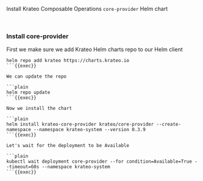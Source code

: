 
Install Krateo Composable Operations `core-provider` Helm chart

<br>

### Install core-provider
First we make sure we add Krateo Helm charts repo to our Helm client

```plain
helm repo add krateo https://charts.krateo.io
```{{exec}}

We can update the repo

```plain
helm repo update
```{{exec}}

Now we install the chart

```plain
helm install krateo-core-provider krateo/core-provider --create-namespace --namespace krateo-system --version 0.3.9
```{{exec}}

Let's wait for the deployment to be Available

```plain
kubectl wait deployment core-provider --for condition=Available=True --timeout=60s --namespace krateo-system
```{{exec}}
